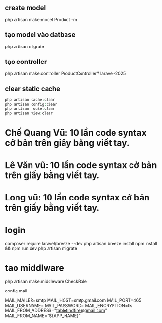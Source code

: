 ## create model
php artisan make:model Product -m
## tạo model vào datbase
php artisan migrate
## tạo controller
php artisan make:controller ProductController# laravel-2025
## clear static cache
```php
php artisan cache:clear
php artisan config:clear
php artisan route:clear
php artisan view:clear
```
# Chế Quang Vũ: 10 lần code syntax cở bản trên giấy bằng viết tay.
# Lê Văn vũ: 10 lần code syntax cở bản trên giấy bằng viết tay.
# Long vũ: 10 lần code syntax cở bản trên giấy bằng viết tay.

# login
composer require laravel/breeze --dev
php artisan breeze:install
npm install && npm run dev
php artisan migrate
# tao middlware
 php artisan make:middleware CheckRole  

config
mail

MAIL_MAILER=smtp
MAIL_HOST=smtp.gmail.com
MAIL_PORT=465
MAIL_USERNAME=
MAIL_PASSWORD=
MAIL_ENCRYPTION=tls
MAIL_FROM_ADDRESS="tabletindfire@gmail.com"
MAIL_FROM_NAME="${APP_NAME}"